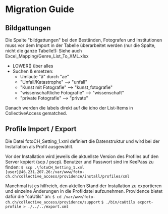 # Migration Guide

## Bildgattungen
Die Spalte "bildgattungen" bei den Beständen, Fotografen und Institutionen muss vor dem Import in der Tabelle überarbeitet werden (nur die Spalte, nicht die ganze Tabelle!):
Siehe auch Excel_Mapping/Genre_List_To_XML.xlsx

 * LOWER() über alles
 * Suchen & ersetzen:
   * Umlaute "ä" durch "ae"
   * "Unfall/Katastrophe" --> "unfall"
   * "Kunst mit Fotografie" --> "kunst_fotografie"
   * "wissenschaftliche Fotografie" --> "wissenschaft"
   * "private Fotografie" --> "private"
   
Danach werden die labels direkt auf die idno der List-Items in CollectiveAccess gematched.


## Profile Import / Export
Die Datei fotoCH_Setting_1.xml definiert die Datenstruktur und wird bei der Installation als Profil ausgewählt.

Vor der Installation wird jeweils die aktuellste Version des Profiles auf den Server kopiert (scp / pscp). Benutzer und Passwort sind im KeePass zu finden:
`$ scp .\fotoCH_Setting_1.xml [user]@46.231.207.26:/var/www/foto-ch.ch/collective_access/providence/install/profiles/xml`

Manchmal ist es hilfreich, den aktellen Stand der Installation zu exportieren und einzelne Änderungen in die Profildatei aufzunehmen. Providence bietet dafür die "caUtils" an:
`$ cd /var/www/foto-ch.ch/collective_access/providence/support`
`$ ./bin/caUtils export-profile > ./../../export.xml`